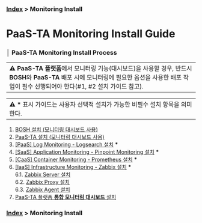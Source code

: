 ### [Index](https://github.com/PaaS-TA/Guide/tree/working-new-template) > Monitoring Install


# PaaS-TA Monitoring Install Guide


### │ PaaS-TA Monitoring Install Process
<table>
  <tr>
    <td >⚠️ <b>PaaS-TA 플랫폼</b>에서 모니터링 기능(대시보드)을 사용할 경우, 반드시 <b>BOSH</b>와 <b>PaaS-TA</b> 배포 시에 모니터링에 필요한 옵션을 사용한 배포 작업이 필수 선행되어야 한다(#1, #2 설치 가이드 참고).</td>
  </tr>
</table>

<table width="100%">
  <tr>
    <td >⚠️ <b>*</b> 표시 가이드는 사용자 선택적 설치가 가능한 비필수 설치 항목을 의미한다.</td>
  </tr>
</table>

1. [BOSH 설치 (모니터링 대시보드 사용)](PAAS-TA_BOSH2_MONITORING_INSTALL_GUIDE.md)
2. [PaaS-TA 설치 (모니터링 대시보드 사용)](PAAS-TA_CORE_MONITORING_INSTALL_GUIDE.md)
3. [[PaaS] Log Monitoring - Logsearch 설치](PAAS-TA_MONITORING_LOGSEARCH_INSTALL.md) <b>*</b>
4. [[SaaS] Application Monitoring - Pinpoint Monitoring 설치](PAAS-TA_MONITORING_PINPOINT_MONITORING_INSTALL.md) <b>*</b>
5. [[CaaS] Container Monitoring - Prometheus 설치](PAAS-TA_MONITORING_CONTAINER_SERVICE_INSTALL.md) <b>*</b>
6. [[IaaS] Infrastructure Monitoring - Zabbix 설치](#) <b>*</b>  
 6.1. [Zabbix Server 설치](PAAS-TA_MONITORING_ZABBIX-SERVER_INSTALL.md)  
 6.2. [Zabbix Proxy 설치](PAAS-TA_MONITORING_ZABBIX-PROXY_INSTALL.md)  
 6.3. [Zabbix Agent 설치](PAAS-TA_MONITORING_ZABBIX-AGENT_INSTALL.md)  
7. [PaaS-TA 플랫폼 **통합 모니터링 대시보드** 설치](PAAS-TA_MONITORING_PAAS-TA_MONITORING_INSTALL.md)


### [Index](https://github.com/PaaS-TA/Guide/tree/working-new-template) > Monitoring Install
